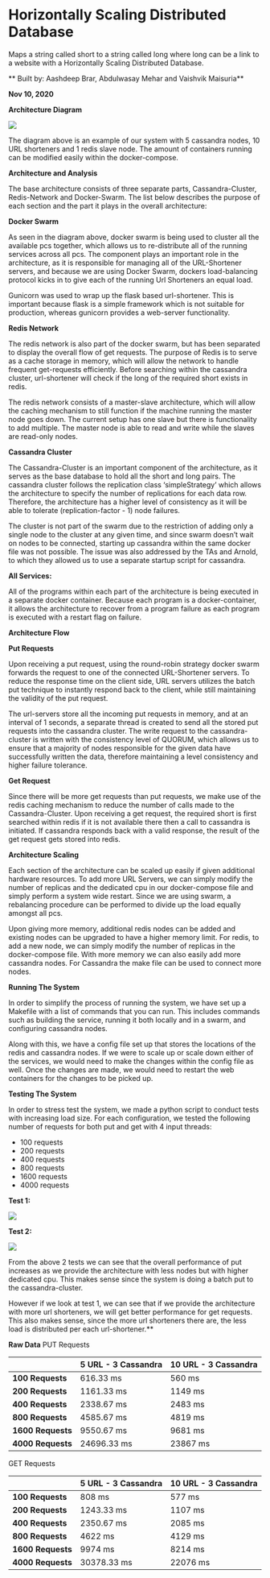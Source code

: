 # Horizontally Scaling Distributed Database
Maps a string called short to a string called long where long can be a link to a website with a Horizontally Scaling Distributed Database.

** Built by: Aashdeep Brar, Abdulwasay Mehar and Vaishvik Maisuria** 

**Nov 10, 2020** 

**Architecture Diagram** 

![](Architecture.png)

The diagram above is an example of our system with 5 cassandra nodes, 10 URL shorteners and 1 redis slave node. The amount of containers running can be modified easily within the docker-compose.  

**Architecture and Analysis** 

The base architecture consists of three separate parts, Cassandra-Cluster, Redis-Network and Docker-Swarm. The list below describes the purpose of each section and the part it plays in the overall architecture: 

**Docker Swarm** 

As seen in the diagram above, docker swarm is being used to cluster all the available pcs together, which allows us to re-distribute all of the running services across all pcs. The component plays an important role in the architecture, as it is responsible for managing all of the URL-Shortener servers, and because we are using Docker Swarm, dockers load-balancing protocol kicks in to give each of the running Url Shorteners an equal load. 

Gunicorn was used to wrap up the flask based url-shortener. This is important because flask is a simple framework which is not suitable for production, whereas gunicorn provides a web-server functionality. 

**Redis Network** 

The redis network is also part of the docker swarm, but has been separated to display the overall flow of get requests. The purpose of Redis is to serve as a cache storage in memory, which will allow the network to handle frequent get-requests efficiently. Before searching within the cassandra cluster, url-shortener will check if the long of the required short exists in redis. 

The redis network consists of a master-slave architecture, which will allow the caching mechanism to still function if the machine running the master node goes down. The current setup has one slave but there is functionality to add multiple. The master node is able to read and write while the slaves are read-only nodes.  

**Cassandra Cluster** 

The Cassandra-Cluster is an important component of the architecture, as it serves as the base database to hold all the short and long pairs. The cassandra cluster follows the replication class ‘simpleStrategy’ which allows the architecture to specify the number of replications for each data row. Therefore, the architecture has a higher level of consistency as it will be able to tolerate (replication-factor - 1) node failures. 

The cluster is not part of the swarm due to the restriction of adding only a single node to the cluster at any given time, and since swarm doesn’t wait on nodes to be connected, starting up cassandra within the same docker file was not possible. The issue was also addressed by the TAs and Arnold, to which they allowed us to use a separate startup script for cassandra. 

**All Services:** 

All of the programs within each part of the architecture is being executed in a separate docker container. Because each program is a docker-container, it allows the architecture to recover from a program failure as each program is executed with a restart flag on failure. 

**Architecture Flow** 

**Put Requests** 

Upon receiving a put request, using the round-robin strategy docker swarm forwards the request to one of the connected URL-Shortener servers. To reduce the response time on the client side, URL servers utilizes the batch put technique to instantly respond back to the client, while still maintaining the validity of the put request. 

The url-servers store all the incoming put requests in memory, and at an interval of 1 seconds, a separate thread is created to send all the stored put requests into the cassandra cluster. The write request to the cassandra-cluster is written with the consistency level of QUORUM, which allows us to ensure that a majority of nodes responsible for the given data have successfully written the data, therefore maintaining a level consistency and higher failure tolerance. 

**Get Request** 

Since there will be more get requests than put requests, we make use of the redis caching mechanism to reduce the number of calls made to the Cassandra-Cluster. Upon receiving a get request, the required short is first searched within redis if it is not available there then a call to cassandra is initiated. If cassandra responds back with a valid response, the result of the get request gets stored into redis. 

**Architecture Scaling** 

Each section of the architecture can be scaled up easily if given additional hardware resources. To add more URL Servers, we can simply modify the number of replicas and the dedicated cpu in our docker-compose file and simply perform a system wide restart. Since we are using swarm, a rebalancing procedure can be performed to divide up the load equally amongst all pcs. 

Upon giving more memory, additional redis nodes can be added and existing nodes can be upgraded to have a higher memory limit. For redis, to add a new node, we can simply modify the number of replicas in the docker-compose file. With more memory we can also easily add more cassandra nodes. For Cassandra the make file can be used to connect more nodes.  

**Running The System** 

In order to simplify the process of running the system, we have set up a Makefile with a list of commands that you can run. This includes commands such as building the service, running it both locally and in a swarm, and configuring cassandra nodes.  

Along with this, we have a config file set up that stores the locations of the redis and cassandra nodes. If we were to scale up or scale down either of the services, we would need to make the changes within the config file as well. Once the changes are made, we would need to restart the web containers for the changes to be picked up. 

**Testing The System** 

In order to stress test the system, we made a python script to conduct tests with increasing load size. For each configuration, we tested the following number of requests for both put and get with 4 input threads: 

- 100 requests 
- 200 requests 
- 400 requests 
- 800 requests 
- 1600 requests 
- 4000 requests 

**Test 1:** 

![](test1.png)

**Test 2:** 

![](test2.png)

From the above 2 tests we can see that the overall  performance of put increases as we provide the architecture with less nodes but with higher dedicated cpu. This makes sense since the system is doing a batch put to the cassandra-cluster. 

However if we look at test 1, we can see that if we provide the architecture with more url shorteners, we will get better performance for get requests. This also makes sense, since the more url shorteners there are, the less load is distributed per each url-shortener.** 

**Raw Data** PUT Requests 



||**5 URL - 3 Cassandra** |**10 URL - 3 Cassandra** |
| :- | - | - |
|**100 Requests** |616.33 ms  |560 ms |
|**200 Requests** |1161.33 ms |1149 ms  |
|**400 Requests** |2338.67 ms |2483 ms  |
|**800 Requests** |4585.67 ms |4819 ms  |
|**1600 Requests** |9550.67 ms |9681 ms  |
|**4000 Requests** |24696.33 ms |23867 ms |
GET Requests 



||**5 URL - 3 Cassandra** |**10 URL - 3 Cassandra** |
| :- | - | - |
|**100 Requests** |808 ms |577 ms  |
|**200 Requests** |1243.33 ms |1107 ms |
|**400 Requests** |2350.67 ms |2085 ms |
|**800 Requests** |4622 ms |4129 ms |
|**1600 Requests** |9974 ms |8214 ms  |
|**4000 Requests** |30378.33 ms |22076 ms |


